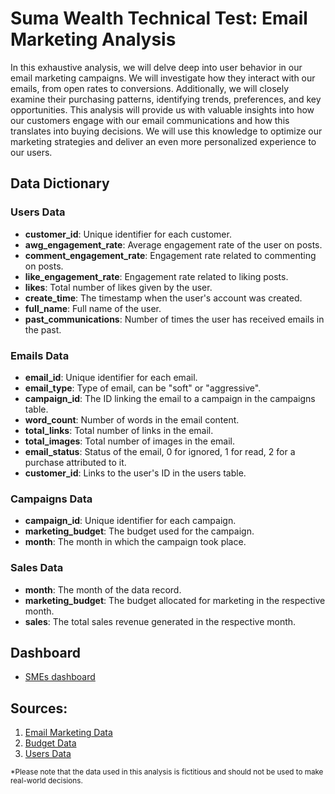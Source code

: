 # Suma Wealth Technical Test: Email Marketing Analysis

In this exhaustive analysis, we will delve deep into user behavior in our email marketing campaigns. We will investigate how they interact with our emails, from open rates to conversions. Additionally, we will closely examine their purchasing patterns, identifying trends, preferences, and key opportunities. This analysis will provide us with valuable insights into how our customers engage with our email communications and how this translates into buying decisions. We will use this knowledge to optimize our marketing strategies and deliver an even more personalized experience to our users.

## Data Dictionary

### Users Data

- **customer_id**: Unique identifier for each customer.
- **awg_engagement_rate**: Average engagement rate of the user on posts.
- **comment_engagement_rate**: Engagement rate related to commenting on posts.
- **like_engagement_rate**: Engagement rate related to liking posts.
- **likes**: Total number of likes given by the user.
- **create_time**: The timestamp when the user's account was created.
- **full_name**: Full name of the user.
- **past_communications**: Number of times the user has received emails in the past.

### Emails Data

- **email_id**: Unique identifier for each email.
- **email_type**: Type of email, can be "soft" or "aggressive".
- **campaign_id**: The ID linking the email to a campaign in the campaigns table.
- **word_count**: Number of words in the email content.
- **total_links**: Total number of links in the email.
- **total_images**: Total number of images in the email.
- **email_status**: Status of the email, 0 for ignored, 1 for read, 2 for a purchase attributed to it.
- **customer_id**: Links to the user's ID in the users table.

### Campaigns Data

- **campaign_id**: Unique identifier for each campaign.
- **marketing_budget**: The budget used for the campaign.
- **month**: The month in which the campaign took place.

### Sales Data

- **month**: The month of the data record.
- **marketing_budget**: The budget allocated for marketing in the respective month.
- **sales**: The total sales revenue generated in the respective month.

## Dashboard

- [SMEs dashboard](./SMEs_dashboard.pbix)

## Sources:

1. [Email Marketing Data](https://www.kaggle.com/datasets/loveall/email-campaign-management-for-sme)
2. [Budget Data](https://www.kaggle.com/datasets/jacouchs/marketing-budget-and-actual-sales-dataset)
3. [Users Data](https://www.kaggle.com/datasets/manishkumar7432698/tiktok-profiles-data)

<small>\*Please note that the data used in this analysis is fictitious and should not be used to make real-world decisions.</small>
